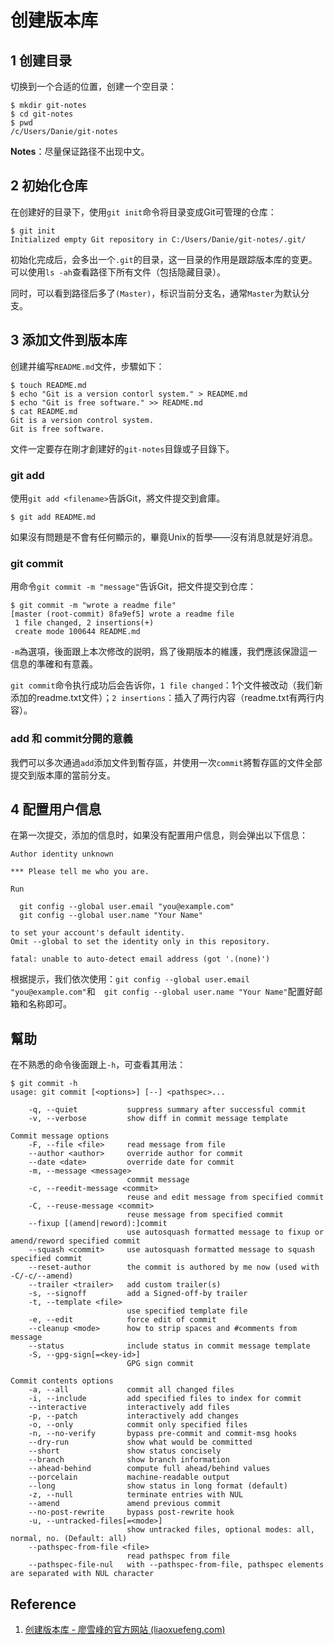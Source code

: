 # 创建版本库

## 1 创建目录

切换到一个合适的位置，创建一个空目录：

```shell
$ mkdir git-notes
$ cd git-notes
$ pwd
/c/Users/Danie/git-notes
```

**Notes**：尽量保证路径不出现中文。

## 2 初始化仓库

在创建好的目录下，使用`git init`命令将目录变成Git可管理的仓库：

```shell
$ git init
Initialized empty Git repository in C:/Users/Danie/git-notes/.git/
```

初始化完成后，会多出一个`.git`的目录，这一目录的作用是跟踪版本库的变更。可以使用`ls -ah`查看路径下所有文件（包括隐藏目录）。

同时，可以看到路径后多了`(Master)`，标识当前分支名，通常`Master`为默认分支。

## 3 添加文件到版本库

创建并编写`README.md`文件，步驟如下：

```shell
$ touch README.md
$ echo "Git is a version contorl system." > README.md
$ echo "Git is free software." >> README.md
$ cat README.md
Git is a version control system.
Git is free software.
```

文件一定要存在剛才創建好的`git-notes`目錄或子目錄下。

### git add

使用`git add <filename>`告訴Git，將文件提交到倉庫。

```shell
$ git add README.md
```

如果沒有問題是不會有任何顯示的，畢竟Unix的哲學——沒有消息就是好消息。

### git commit

用命令`git commit -m "message"`告诉Git，把文件提交到仓库：

```shell
$ git commit -m "wrote a readme file"
[master (root-commit) 8fa9ef5] wrote a readme file
 1 file changed, 2 insertions(+)
 create mode 100644 README.md
```

`-m`為選項，後面跟上本次修改的説明，爲了後期版本的維護，我們應該保證這一信息的準確和有意義。

`git commit`命令执行成功后会告诉你，`1 file changed`：1个文件被改动（我们新添加的readme.txt文件）；`2 insertions`：插入了两行内容（readme.txt有两行内容）。

### add 和 commit分開的意義

我們可以多次通過`add`添加文件到暫存區，并使用一次`commit`將暫存區的文件全部提交到版本庫的當前分支。

## 4 配置用户信息

在第一次提交，添加的信息时，如果没有配置用户信息，则会弹出以下信息：

```
Author identity unknown

*** Please tell me who you are.

Run

  git config --global user.email "you@example.com"
  git config --global user.name "Your Name"

to set your account's default identity.
Omit --global to set the identity only in this repository.

fatal: unable to auto-detect email address (got '.(none)')
```

根据提示，我们依次使用：`git config --global user.email "you@example.com"`和`  git config --global user.name "Your Name"`配置好邮箱和名称即可。

## 幫助

在不熟悉的命令後面跟上`-h`，可查看其用法：

```shell
$ git commit -h
usage: git commit [<options>] [--] <pathspec>...

    -q, --quiet           suppress summary after successful commit
    -v, --verbose         show diff in commit message template

Commit message options
    -F, --file <file>     read message from file
    --author <author>     override author for commit
    --date <date>         override date for commit
    -m, --message <message>
                          commit message
    -c, --reedit-message <commit>
                          reuse and edit message from specified commit
    -C, --reuse-message <commit>
                          reuse message from specified commit
    --fixup [(amend|reword):]commit
                          use autosquash formatted message to fixup or amend/reword specified commit
    --squash <commit>     use autosquash formatted message to squash specified commit
    --reset-author        the commit is authored by me now (used with -C/-c/--amend)
    --trailer <trailer>   add custom trailer(s)
    -s, --signoff         add a Signed-off-by trailer
    -t, --template <file>
                          use specified template file
    -e, --edit            force edit of commit
    --cleanup <mode>      how to strip spaces and #comments from message
    --status              include status in commit message template
    -S, --gpg-sign[=<key-id>]
                          GPG sign commit

Commit contents options
    -a, --all             commit all changed files
    -i, --include         add specified files to index for commit
    --interactive         interactively add files
    -p, --patch           interactively add changes
    -o, --only            commit only specified files
    -n, --no-verify       bypass pre-commit and commit-msg hooks
    --dry-run             show what would be committed
    --short               show status concisely
    --branch              show branch information
    --ahead-behind        compute full ahead/behind values
    --porcelain           machine-readable output
    --long                show status in long format (default)
    -z, --null            terminate entries with NUL
    --amend               amend previous commit
    --no-post-rewrite     bypass post-rewrite hook
    -u, --untracked-files[=<mode>]
                          show untracked files, optional modes: all, normal, no. (Default: all)
    --pathspec-from-file <file>
                          read pathspec from file
    --pathspec-file-nul   with --pathspec-from-file, pathspec elements are separated with NUL character
```

## Reference

1. [创建版本库 - 廖雪峰的官方网站 (liaoxuefeng.com)](https://www.liaoxuefeng.com/wiki/896043488029600/896827951938304)